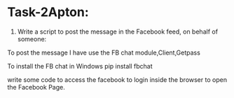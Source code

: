 # Task-2Apton:

1. Write a script to post the message in the Facebook feed, on behalf of someone:

  To post the message I have use the FB chat module,Client,Getpass
  
  To install the FB chat in Windows pip install fbchat
  
  write some code to access the facebook to login inside the browser to open the Facebook Page.

  
